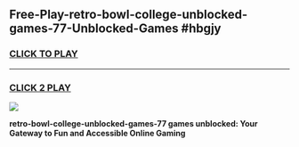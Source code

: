 
## Free-Play-retro-bowl-college-unblocked-games-77-Unblocked-Games #hbgjy
<h3>
<a href="https://news.freeplayer.one?title=retro-bowl-college-unblocked-games-77&ref=8M">CLICK TO PLAY</a></h3>
<hr>

<h3>
<a href="https://news.freeplayer.one?title=retro-bowl-college-unblocked-games-77&ref=8M">CLICK 2 PLAY</a>
  
</h3>

<a href="https://news.freeplayer.one?title=retro-bowl-college-unblocked-games-77&ref=8M"><img src="https://clearcache.store/games.png"></a>


**retro-bowl-college-unblocked-games-77 games unblocked: Your Gateway to Fun and Accessible Online Gaming**
